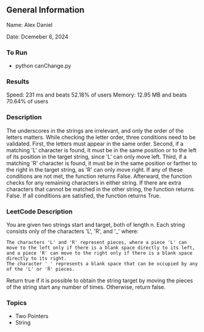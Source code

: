 ## General Information
Name: Alex Daniel

Date: Dcemeber 6, 2024

### To Run
- python canChange.py

### Results
Speed: 231 ms and beats 52.18% of users
Memory: 12.95 MB and beats 70.64% of users

### Description
The underscores in the strings are irrelevant, and only the order of the letters matters. While checking the letter order, three conditions need to be validated. First, the letters must appear in the same order. Second, if a matching 'L' character is found, it must be in the same position or to the left of its position in the target string, since 'L' can only move left. Third, if a matching 'R' character is found, it must be in the same position or farther to the right in the target string, as 'R' can only move right. If any of these conditions are not met, the function returns False. Afterward, the function checks for any remaining characters in either string. If there are extra characters that cannot be matched in the other string, the function returns False. If all conditions are satisfied, the function returns True.

### LeetCode Description
You are given two strings start and target, both of length n. Each string consists only of the characters 'L', 'R', and '_' where:

    The characters 'L' and 'R' represent pieces, where a piece 'L' can move to the left only if there is a blank space directly to its left, and a piece 'R' can move to the right only if there is a blank space directly to its right.
    The character '_' represents a blank space that can be occupied by any of the 'L' or 'R' pieces.

Return true if it is possible to obtain the string target by moving the pieces of the string start any number of times. Otherwise, return false.

### Topics
- Two Pointers
- String